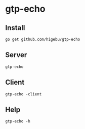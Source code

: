 # gtp-echo

## Install

```
go get github.com/higebu/gtp-echo
```

## Server

```
gtp-echo
```

## Client

```
gtp-echo -client
```

## Help

```
gtp-echo -h
```
